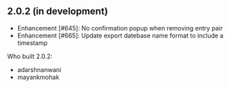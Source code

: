 ## 2.0.2 (in development)

<!--- Begin changes - Do not remove -->

-   Enhancement [#645]: No confirmation popup when removing entry pair
-   Enhancement [#665]: Update export datebase name format to include a timestamp

<!--- End changes - Do not remove -->

Who built 2.0.2:

<!--- Begin users - Do not remove -->

-   adarshnanwani
-   mayankmohak

